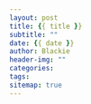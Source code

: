 ```yaml
---
layout: post
title: {{ title }}
subtitle: ""
date: {{ date }}
author: Blackie
header-img: ""
categories:
tags:
sitemap: true
---
```


<!-- More -->